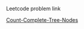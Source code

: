 Leetcode problem link 

[Count-Complete-Tree-Nodes](https://leetcode.com/problems/count-complete-tree-nodes/)
